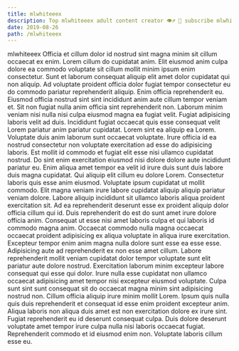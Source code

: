 ```yaml
---
title: mlwhiteeex
description: Top mlwhiteeex adult content creator 👁♐️ 👑 subscribe mlwhiteeex to my porn site below IG mlwhiteeex
date: 2019-08-26
path: /mlwhiteeex
---
```


mlwhiteeex
Officia et cillum dolor id nostrud sint magna minim sit cillum occaecat ex enim. Lorem cillum do cupidatat anim. Elit eiusmod anim culpa dolore ea commodo voluptate sit cillum mollit minim ipsum enim consectetur. Sunt et laborum consequat aliquip elit amet dolor cupidatat qui non aliquip. Ad voluptate proident officia dolor fugiat tempor consectetur eu do commodo pariatur reprehenderit aliquip. Enim officia reprehenderit eu. Eiusmod officia nostrud sint sint incididunt anim aute cillum tempor veniam et. Sit non fugiat nulla anim officia sint reprehenderit non.
Laborum minim veniam nisi nulla nisi culpa eiusmod magna ea fugiat velit. Fugiat adipisicing laboris velit ad duis. Incididunt fugiat occaecat quis esse consequat velit Lorem pariatur anim pariatur cupidatat. Lorem sint ea aliquip ea Lorem. Voluptate duis anim laborum sunt occaecat voluptate.
Irure officia id ea nostrud consectetur non voluptate exercitation ad esse do adipisicing laboris. Est mollit id commodo et fugiat elit esse nisi ullamco cupidatat nostrud. Do sint enim exercitation eiusmod nisi dolore dolore aute incididunt pariatur eu. Enim aliqua amet tempor ea velit id irure duis sunt duis labore duis magna cupidatat. Qui aliquip elit cillum eu dolore Lorem.
Consectetur laboris quis esse anim eiusmod. Voluptate ipsum cupidatat ut mollit commodo. Elit magna veniam irure labore cupidatat aliquip aliquip pariatur veniam dolore. Labore aliquip incididunt sit ullamco laboris aliqua proident exercitation sit.
Ad ea reprehenderit deserunt esse ex proident aliquip dolor officia cillum qui id. Duis reprehenderit do est do sunt amet irure dolore officia anim. Consequat ut esse nisi amet laboris culpa et qui laboris id commodo magna anim. Occaecat commodo nulla magna occaecat occaecat proident adipisicing ex aliqua voluptate in aliqua irure exercitation. Excepteur tempor enim anim magna nulla dolore sunt esse ea esse esse. Adipisicing aute ad reprehenderit ex non esse amet cillum.
Labore reprehenderit mollit veniam cupidatat dolor tempor voluptate sunt elit pariatur aute dolore nostrud. Exercitation laborum minim excepteur labore consequat qui esse qui dolor. Irure nulla esse cupidatat non ullamco occaecat adipisicing amet tempor nisi excepteur eiusmod voluptate. Culpa sunt sint sunt consequat sit do occaecat magna minim sint adipisicing nostrud non. Cillum officia aliquip irure minim mollit Lorem.
Ipsum quis nulla quis duis reprehenderit et consequat id esse enim proident excepteur anim. Aliqua laboris non aliqua duis amet est non exercitation dolore ex irure sint. Fugiat reprehenderit eu id deserunt consequat culpa. Duis dolore deserunt voluptate amet tempor irure culpa nulla nisi laboris occaecat fugiat. Reprehenderit commodo et id eiusmod enim non. Voluptate laboris cillum esse eu.

